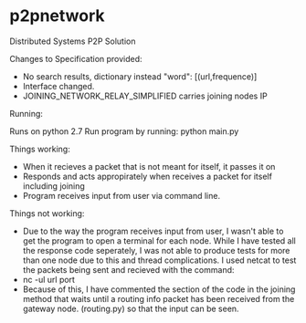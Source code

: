 p2pnetwork
==========

Distributed Systems P2P Solution

Changes to Specification provided: 
- No search results, dictionary instead "word": [(url,frequence)]
- Interface changed. 
- JOINING_NETWORK_RELAY_SIMPLIFIED carries joining nodes IP

Running: 

Runs on python 2.7
Run program by running: 
    python main.py

Things working: 
- When it recieves a packet that is not meant for itself, it passes it on 
- Responds and acts appropirately when receives a packet for itself including joining
- Program receives input from user via command line. 

Things not working: 
- Due to the way the program receives input from user, I wasn't able to get the program to open a terminal for each node. While I have tested all the response code seperately, I was not able to produce tests for more than one node due to this and thread complications. I used netcat to test the packets being sent and recieved with the command:
- nc -ul url port 
- Because of this, I have commented the section of the code in the joining method that waits until a routing info packet has been received from the gateway node. (routing.py) so that the input can be seen. 

